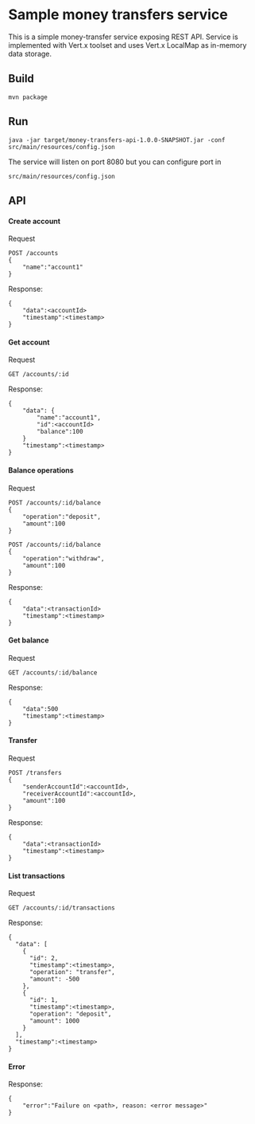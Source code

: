 # Sample money transfers service
This is a simple money-transfer service exposing REST API. 
Service is implemented with Vert.x toolset and uses Vert.x LocalMap as in-memory data storage.

## Build
```
mvn package
```

## Run
```
java -jar target/money-transfers-api-1.0.0-SNAPSHOT.jar -conf src/main/resources/config.json
```
The service will listen on port 8080 but you can configure port in 
```
src/main/resources/config.json
```
## API
#### Create account
Request
```
POST /accounts
{
    "name":"account1"
}
```
Response:
```
{
    "data":<accountId>
    "timestamp":<timestamp>
}
```
#### Get account
Request
```
GET /accounts/:id
```
Response:
```
{
    "data": {
        "name":"account1",
        "id":<accountId>
        "balance":100
    }
    "timestamp":<timestamp>
}
```
#### Balance operations
   Request
   ```
   POST /accounts/:id/balance
   {
       "operation":"deposit",
       "amount":100
   }
   
   POST /accounts/:id/balance
   {
       "operation":"withdraw",
       "amount":100
   }
   ```
   Response:
   ```
   {
       "data":<transactionId>
       "timestamp":<timestamp>
   }
   ```
#### Get balance
Request
   ```
   GET /accounts/:id/balance
   ```
   Response:
   ```
   {
       "data":500
       "timestamp":<timestamp>
   }
   ```
#### Transfer
Request
```
POST /transfers
{
    "senderAccountId":<accountId>,
    "receiverAccountId":<accountId>,
    "amount":100
}
```
Response:
```
{
    "data":<transactionId>
    "timestamp":<timestamp>
}
```
#### List transactions
Request
```
GET /accounts/:id/transactions
```
Response:
```
{
  "data": [
    {
      "id": 2,
      "timestamp":<timestamp>,
      "operation": "transfer",
      "amount": -500
    },
    {
      "id": 1,
      "timestamp":<timestamp>,
      "operation": "deposit",
      "amount": 1000
    }
  ],
  "timestamp":<timestamp>
}
```
#### Error
Response:
```
{
    "error":"Failure on <path>, reason: <error message>"
}
```